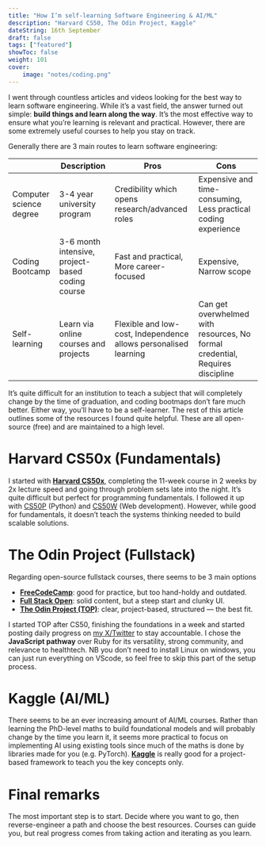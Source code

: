 ```yaml
---
title: "How I’m self-learning Software Engineering & AI/ML"
description: "Harvard CS50, The Odin Project, Kaggle"
dateString: 16th September
draft: false
tags: ["featured"]
showToc: false
weight: 101
cover:
    image: "notes/coding.png" 
---
```


I went through countless articles and videos looking for the best way to learn software engineering. While it’s a vast field, the answer turned out simple: **build things and learn along the way**. It’s the most effective way to ensure what you’re learning is relevant and practical. However, there are some extremely useful courses to help you stay on track.

Generally there are 3 main routes to learn software engineering:

|  | Description | Pros | Cons |
| --- | --- | --- | --- |
| Computer science degree | 3-4 year university program | Credibility which opens research/advanced roles | Expensive and time-consuming, Less practical coding experience |
| Coding Bootcamp | 3-6 month intensive, project-based coding course | Fast and practical, More career-focused | Expensive, Narrow scope |
| Self-learning | Learn via online courses and projects | Flexible and low-cost, Independence allows personalised learning | Can get overwhelmed with resources, No formal credential, Requires discipline |

It’s quite difficult for an institution to teach a subject that will completely change by the time of graduation, and coding bootmaps don’t fare much better. Either way, you’ll have to be a self-learner. The rest of this article outlines some of the resources I found quite helpful. These are all open-source (free) and are maintained to a high level.

# Harvard CS50x (Fundamentals)

I started with [**Harvard CS50x**](https://cs50.harvard.edu/x/), completing the 11-week course in 2 weeks by 2x lecture speed and going through problem sets late into the night. It’s quite difficult but perfect for programming fundamentals. I followed it up with [CS50P](https://cs50.harvard.edu/python/) (Python) and [CS50W](https://cs50.harvard.edu/web/) (Web development). However, while good for fundamentals, it doesn’t teach the systems thinking needed to build scalable solutions.

# The Odin Project (Fullstack)

Regarding open-source fullstack courses, there seems to be 3 main options

- [**FreeCodeCamp**](https://www.freecodecamp.org/): good for practice, but too hand-holdy and outdated.
- [**Full Stack Open**](https://fullstackopen.com/en/): solid content, but a steep start and clunky UI.
- [**The Odin Project (TOP)**](https://www.theodinproject.com/): clear, project-based, structured — the best fit.

I started TOP after CS50, finishing the foundations in a week and started posting daily progress on [my X/Twitter](https://x.com/kprabhu04) to stay accountable. I chose the **JavaScript pathway** over Ruby for its versatility, strong community, and relevance to healthtech. NB you don’t need to install Linux on windows, you can just run everything on VScode, so feel free to skip this part of the setup process.

# Kaggle  (AI/ML)

There seems to be an ever increasing amount of AI/ML courses. Rather than learning the PhD-level maths to build foundational models and will probably change by the time you learn it, it seems more practical to focus on implementing AI using existing tools since much of the maths is done by libraries made for you (e.g. PyTorch). [**Kaggle**](https://www.kaggle.com/learn) is really good for a project-based framework to teach you the key concepts only.

# Final remarks

The most important step is to start. Decide where you want to go, then reverse-engineer a path and choose the best resources. Courses can guide you, but real progress comes from taking action and iterating as you learn.